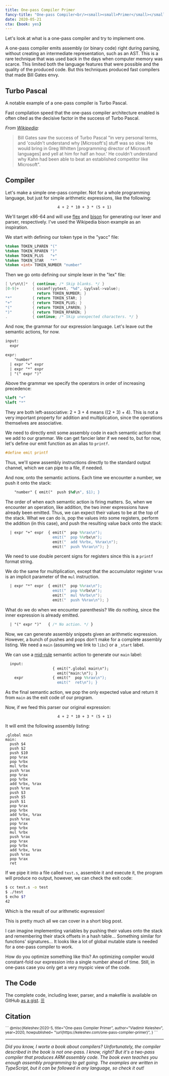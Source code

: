 ```yaml
---
title: One-pass Compiler Primer
fancy-title: "One-pass Compiler<br/><small><small>Primer</small></small>"
date: 2020-05-21
cta: {book: yes}
---
```



Let's look at what is a one-pass compiler and try to implement one.

<!--So instead of parsing the source into AST and then traversing it to emit code, a compiler would emit code during parsing. -->


A one-pass compiler emits assembly (or binary code) right during parsing, without creating an intermediate representation, such as an AST.
This is a rare technique that was used back in the days when computer memory was scarce.
This limited both the language features that were possible and the quality of the produced code.
But this techniques produced fast compilers that made Bill Gates envy.

<!--When it comes to langauge features, the most straightforward outcome of having a one-pass compiler is that forward references are not possible.

It also limits the kinds of optimizations that the compiler can do.-->


## Turbo Pascal


A notable example of a one-pass compiler is Turbo Pascal.


Fast compilation speed that the one-pass compiler architecture enabled is often cited as the decisive factor in the success of Turbo Pascal.

*From [Wikipedia](https://en.wikipedia.org/wiki/Turbo_Pascal):*

> Bill Gates saw the success of Turbo Pascal
> "in very personal terms, and 'couldn't understand why
> [Microsoft's] stuff was so slow.
> He would bring in Greg Whitten
> [programming director of Microsoft languages]
> and yell at him for half an hour.'
> He couldn't understand why Kahn had been able to
> beat an established competitor like Microsoft".


## Compiler

Let's make a simple one-pass compiler.
Not for a whole programming language, but just for simple arithmetic expressions, like the following:

<center><code>4 + 2 * 10 + 3 * (5 + 1)</code></center>



We'll target x86-64 and will use [flex](https://en.wikipedia.org/wiki/Flex_(lexical_analyser_generator)) and [bison](https://en.wikipedia.org/wiki/GNU_Bison) for generating
our lexer and parser, respectively.
I've used the Wikipedia bison example as an inspiration.

We start with defining our token type in the "yacc" file:

```yacc
%token TOKEN_LPAREN "("
%token TOKEN_RPAREN ")"
%token TOKEN_PLUS   "+"
%token TOKEN_STAR   "*"
%token <int> TOKEN_NUMBER "number"
```

Then we go onto defining our simple lexer in the "lex" file:

```c
[ \r\n\t]*  { continue; /* Skip blanks. */ }
[0-9]+      { sscanf(yytext, "%d", &yylval->value);
              return TOKEN_NUMBER; }
"*"         { return TOKEN_STAR; }
"+"         { return TOKEN_PLUS; }
"("         { return TOKEN_LPAREN; }
")"         { return TOKEN_RPAREN; }
.           { continue; /* Skip unexpected characters. */ }
```

And now, the grammar for our expression language.
Let's leave out the semantic actions, for now.

```yacc
input:
  expr

expr:
    "number"
  | expr "+" expr
  | expr "*" expr
  | "(" expr ")"
```

Above the grammar we specify the operators in order of increasing precedence:

```yacc
%left "+"
%left "*"
```

They are both left-associative:
2 + 3 + 4 means ((2 + 3) + 4).
This is not a very important
property for addition and multiplication, since the operations themselves are associative.

We need to directly emit some assembly code in each semantic action that we add to our grammar.
We can get fancier later if we need to, but for now, let's define our emit function as an alias to `printf`.

```c
#define emit printf
```

Thus, we'll spew assembly instructions directly to the standard output channel, which we can pipe to a file, if needed.

And now, onto the semantic actions.
Each time we encounter a number, we push it onto the stack:

```yacc
    "number" { emit("  push $%d\n", $1); }
```

The order of when each semantic action is firing matters.
So, when we encounter an operation, like addition,
the two inner expressions have already been emitted.
Thus, we can expect their values to be at the top of the stack.
What we can do is, pop the values into some registers,
perform the addition (in this case), and push the resulting value back onto the stack:

```yacc
  | expr "+" expr  { emit("  pop %%rax\n");
                     emit("  pop %%rbx\n");
                     emit("  add %%rbx, %%rax\n");
                     emit("  push %%rax\n"); }
```

We need to use double percent signs for registers since this is a `printf` format string.

We do the same for multiplication, except that the accumulator register `%rax` is an implicit parameter of the `mul` instruction.

```yacc
  | expr "*" expr  { emit("  pop %%rax\n");
                     emit("  pop %%rbx\n");
                     emit("  mul %%rbx\n");
                     emit("  push %%rax\n"); }
```

What do we do when we encounter parenthesis?
We do nothing, since the inner expression is already emitted.

```yacc
  | "(" expr ")"   { /* No action. */ }
```

Now, we can generate assembly snippets given an arithmetic expression.
However, a bunch of pushes and pops don't make for a complete assembly listing.
We need a `main` (assuming we link to `libc`) or a `_start` label.

We can use a [mid-rule](https://www.gnu.org/software/bison/manual/html_node/Mid_002dRule-Actions.html) semantic action to generate our `main` label:

```yacc
  input:
                     { emit(".global main\n");
                       emit("main:\n"); }
    expr             { emit("  pop %%rax\n");
                       emit("  ret\n"); }
```

As the final semantic action, we pop the only expected value and return it from `main` as the exit code of our program.

Now, if we feed this parser our original expression:

<center><code>4 + 2 &#42; 10 + 3 &#42; (5 + 1)</code></center>

It will emit the following assembly listing:

```
.global main
main:
  push $4
  push $2
  push $10
  pop %rax
  pop %rbx
  mul %rbx
  push %rax
  pop %rax
  pop %rbx
  add %rbx, %rax
  push %rax
  push $3
  push $5
  push $1
  pop %rax
  pop %rbx
  add %rbx, %rax
  push %rax
  pop %rax
  pop %rbx
  mul %rbx
  push %rax
  pop %rax
  pop %rbx
  add %rbx, %rax
  push %rax
  pop %rax
  ret
```

If we pipe it into a file called `test.s`, assemble it and execute it, the program will produce no output, however, we can check the exit code:

```bash
$ cc test.s -o test
$ ./test
$ echo $?
42
```

Which is the result of our arithmetic expression!

This is pretty much all we can cover in a short blog post.


I can imagine implementing variables by pushing their values onto the stack and remembering their stack offsets in a hash table… Something similar for functions' signatures… It looks like a lot of global mutable state is needed for a one-pass compiler to work.


How do you optimize something like this?
An optimizing compiler would constant-fold our expression into a single number ahead of time. Still, in one-pass case you only get a very myopic view of the code.

<!--The outcome of this experiment, I guess, is, don't make a
one-pass compiler?!-->

<!--
<center>⁂</center>

This blog post was inspired by a [question on Quora](https://www.quora.com/What-is-Single-Pass-Compiler-and-its-example/answer/Vladimir-Keleshev-1).
-->

## The Code

The complete code, including lexer, parser, and a makefile is available on GitHub [as a gist](https://gist.github.com/keleshev/cdd6d3d46437284b2a0c2fc42cf90e0f).
[☰](/ "Home")

## Citation

<small>
```       
@misc{Keleshev:2020-5,
  title="One-pass Compiler Primer",
  author="Vladimir Keleshev",
  year=2020,
  howpublished=
    "\url{https://keleshev.com/one-pass-compiler-primer}",
}
```
</small>

* * *

*Did you know, I worte a book about compilers?
Unfortunately, the compiler described in the book is not one-pass.
I know, right?
But it's a two-pass compiler that produces ARM assembly code.
The book even teaches you enough assembly programming to get going.
The examples are written in TypeScript, but it can be followed in any language, so check it out!*
<br/>
<br/>


